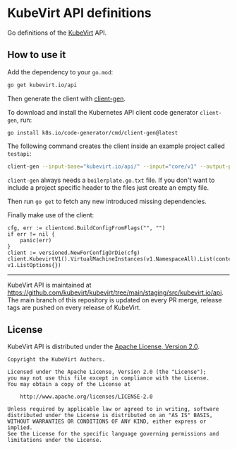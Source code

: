 # KubeVirt API definitions

Go definitions of the [KubeVirt](https://github.com/kubevirt/kubevirt) API.

## How to use it

Add the dependency to your `go.mod`:

```bash
go get kubevirt.io/api
```

Then generate the client
with [client-gen](https://github.com/kubernetes/community/blob/master/contributors/devel/sig-api-machinery/generating-clientset.md).

To download and install the Kubernetes API client code generator `client-gen`, run:

```
go install k8s.io/code-generator/cmd/client-gen@latest
```

The following command creates the client inside an example project called `testapi`:

```bash
client-gen --input-base="kubevirt.io/api/" --input="core/v1" --output-package="testapi/client" --output-base="../" --clientset-name="versioned" --go-header-file boilerplate.go.txt
```

`client-gen` always needs a `boilerplate.go.txt` file. If you don't want to
include a project specific header to the files just create an empty file.

Then run `go get` to fetch any new introduced missing dependencies.

Finally make use of the client:

```golang
cfg, err := clientcmd.BuildConfigFromFlags("", "")
if err != nil {
	panic(err)
}
client := versioned.NewForConfigOrDie(cfg)
client.KubevirtV1().VirtualMachineInstances(v1.NamespaceAll).List(context.Background(), v1.ListOptions{})
```

-----
KubeVirt API is maintained at https://github.com/kubevirt/kubevirt/tree/main/staging/src/kubevirt.io/api.  
The main branch of this repository is updated on every PR merge, release tags are pushed on every release of KubeVirt.

## License

KubeVirt API is distributed under the
[Apache License, Version 2.0](http://www.apache.org/licenses/LICENSE-2.0.txt).

    Copyright the KubeVirt Authors.

    Licensed under the Apache License, Version 2.0 (the "License");
    you may not use this file except in compliance with the License.
    You may obtain a copy of the License at

        http://www.apache.org/licenses/LICENSE-2.0

    Unless required by applicable law or agreed to in writing, software
    distributed under the License is distributed on an "AS IS" BASIS,
    WITHOUT WARRANTIES OR CONDITIONS OF ANY KIND, either express or implied.
    See the License for the specific language governing permissions and
    limitations under the License.
